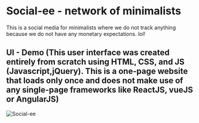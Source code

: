# Social-ee - network of minimalists

This is a social media for minimalists where we do not track anything because we do not have any monetary expectations. lol!

## UI - Demo (This user interface was created entirely from scratch using HTML, CSS, and JS (Javascript,jQuery). This is a one-page website that loads only once and does not make use of any single-page frameworks like ReactJS, vueJS or AngularJS)
![Social-ee](frontend/ui-demo.gif)
